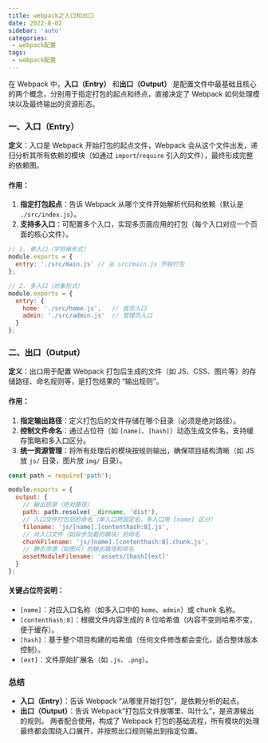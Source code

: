 ```yaml
---
title: webpack之入口和出口
date: 2022-8-02
sidebar: 'auto'
categories:
 - webpack配置
tags:
 - webpack配置
---
```


在 Webpack 中，**入口（Entry）** 和**出口（Output）** 是配置文件中最基础且核心的两个概念，分别用于指定打包的起点和终点，直接决定了 Webpack 如何处理模块以及最终输出的资源形态。

### 一、入口（Entry）

**定义**：入口是 Webpack 开始打包的起点文件，Webpack 会从这个文件出发，递归分析其所有依赖的模块（如通过 `import`/`require` 引入的文件），最终形成完整的依赖图。

#### 作用：

1. **指定打包起点**：告诉 Webpack 从哪个文件开始解析代码和依赖（默认是 `./src/index.js`）。
2. **支持多入口**：可配置多个入口，实现多页面应用的打包（每个入口对应一个页面的核心文件）。

```javascript
// 1. 单入口（字符串形式）
module.exports = {
  entry: './src/main.js' // 从 src/main.js 开始打包
};

// 2. 多入口（对象形式）
module.exports = {
  entry: {
    home: './src/home.js',   // 首页入口
    admin: './src/admin.js'  // 管理页入口
  }
};
```

### 二、出口（Output）

**定义**：出口用于配置 Webpack 打包后生成的文件（如 JS、CSS、图片等）的存储路径、命名规则等，是打包结果的 “输出规则”。

#### 作用：

1. **指定输出路径**：定义打包后的文件存储在哪个目录（必须是绝对路径）。
2. **控制文件命名**：通过占位符（如 `[name]`、`[hash]`）动态生成文件名，支持缓存策略和多入口区分。
3. **统一资源管理**：将所有处理后的模块按规则输出，确保项目结构清晰（如 JS 放 `js/` 目录，图片放 `img/` 目录）。

```javascript
const path = require('path');

module.exports = {
  output: {
    // 输出目录（绝对路径）
    path: path.resolve(__dirname, 'dist'), 
    // 入口文件打包后的命名（单入口用固定名，多入口用 [name] 区分）
    filename: 'js/[name].[contenthash:8].js', 
    // 非入口文件（如异步加载的模块）的命名
    chunkFilename: 'js/[name].[contenthash:8].chunk.js',
    // 静态资源（如图片）的输出路径和命名
    assetModuleFilename: 'assets/[hash][ext]'
  }
};
```

#### 关键占位符说明：

- `[name]`：对应入口名称（如多入口中的 `home`、`admin`）或 chunk 名称。
- `[contenthash:8]`：根据文件内容生成的 8 位哈希值（内容不变则哈希不变，便于缓存）。
- `[hash]`：基于整个项目构建的哈希值（任何文件修改都会变化，适合整体版本控制）。
- `[ext]`：文件原始扩展名（如 `.js`、`.png`）。

### 总结

- **入口（Entry）**：告诉 Webpack “从哪里开始打包”，是依赖分析的起点。
- **出口（Output）**：告诉 Webpack“打包后文件放哪里、叫什么”，是资源输出的规则。
  两者配合使用，构成了 Webpack 打包的基础流程，所有模块的处理最终都会围绕入口展开，并按照出口规则输出到指定位置。